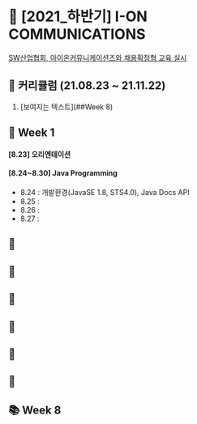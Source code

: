 # 🚀 [2021_하반기] I-ON COMMUNICATIONS
[SW산업협회, 아이온커뮤니케이션즈와 채용확정형 교육 실시](https://zdnet.co.kr/view/?no=20210824102600)

## 🌱 커리큘럼 (21.08.23 ~ 21.11.22)
1. [보여지는 텍스트](##Week 8)


## 📕 Week 1
#### [8.23] 오리엔테이션
#### [8.24~8.30] Java Programming
- 8.24 : 개발환경(JavaSE 1.8, STS4.0), Java Docs API
- 8.25 : 
- 8.26 : 
- 8.27 : 

## 📙
## 📒
## 📗
## 📘 
## 📔
## 📓
## 📚 Week 8
